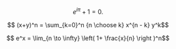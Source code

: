 $$e^{i \pi} + 1 = 0. $$

$$ (x+y)^n = \sum_{k=0}^n {n \choose k} x^{n - k} y^k$$

$$ e^x = \lim_{n \to \infty} \left( 1+ \frac{x}{n} \right )^n$$
